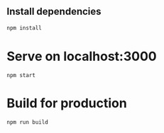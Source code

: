 ## Install dependencies

``` bash
npm install
```


# Serve on localhost:3000

```
npm start
```

# Build for production
```
npm run build
```
